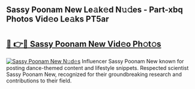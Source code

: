 ## Sassy Poonam New Le𝚊k𝚎d N𝚞𝚍es - Part-xbq Photos Vid𝚎o Le𝚊ks PT5ar

# <h2><a href="http://fbba7d.evod.top/?m=Sassy+Poonam+New">🔗 👉🔴 Sassy Poonam New Vid𝚎o Ph𝚘t𝚘s</a></h2>

[![Sassy Poonam New N𝚞d𝚎s](https://i.imgur.com/8V9OHl7.gif)](http://fbba7d.evod.top/?m=Sassy+Poonam+New)
Influencer Sassy Poonam New known for posting dance-themed content and lifestyle snippets. Respected scientist Sassy Poonam New, recognized for their groundbreaking research and contributions to their field. 
